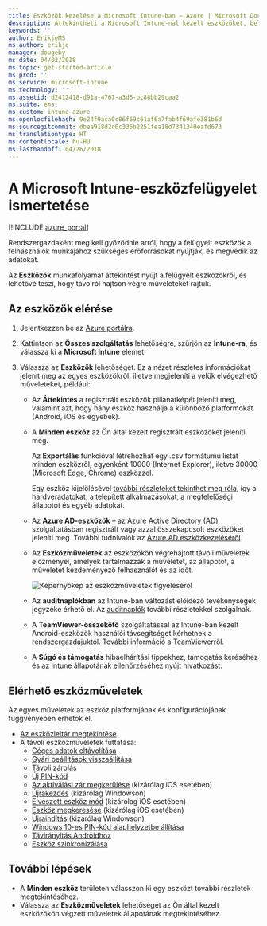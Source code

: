 ```yaml
---
title: Eszközök kezelése a Microsoft Intune-ban – Azure | Microsoft Docs
description: Áttekintheti a Microsoft Intune-nal kezelt eszközöket, beleértve az eszközlisták csv formátumban való exportálását, megtekintheti az Azure Active Directoryhoz csatlakoztatott eszközöket, áttekintheti az eszköz műveleteinek változásnaplóját, a TeamViewer-összekötővel engedélyezheti a rendszergazdáknak az Android-eszközök távoli hibaelhárítását, és megtekintheti az eszközökön futtatható összes műveletet.
keywords: ''
author: ErikjeMS
ms.author: erikje
manager: dougeby
ms.date: 04/02/2018
ms.topic: get-started-article
ms.prod: ''
ms.service: microsoft-intune
ms.technology: ''
ms.assetid: d2412418-d91a-4767-a3d6-bc88bb29caa2
ms.suite: ems
ms.custom: intune-azure
ms.openlocfilehash: 9e24f9aca0c06f69c61af6a7fab4f69afe381b6d
ms.sourcegitcommit: dbea918d2c0c335b2251fea18d7341340eafd673
ms.translationtype: HT
ms.contentlocale: hu-HU
ms.lasthandoff: 04/26/2018
---
```

# <a name="what-is-microsoft-intune-device-management"></a>A Microsoft Intune-eszközfelügyelet ismertetése

[!INCLUDE [azure_portal](./includes/azure_portal.md)]

Rendszergazdaként meg kell győződnie arról, hogy a felügyelt eszközök a felhasználók munkájához szükséges erőforrásokat nyújtják, és megvédik az adatokat.

Az **Eszközök** munkafolyamat áttekintést nyújt a felügyelt eszközökről, és lehetővé teszi, hogy távolról hajtson végre műveleteket rajtuk.

## <a name="get-to-your-devices"></a>Az eszközök elérése

1. Jelentkezzen be az [Azure portálra](https://portal.azure.com).
2. Kattintson az **Összes szolgáltatás** lehetőségre, szűrjön az **Intune-ra**, és válassza ki a **Microsoft Intune** elemet.
3. Válassza az **Eszközök** lehetőséget. Ez a nézet részletes információkat jelenít meg az egyes eszközökről, illetve megjeleníti a velük elvégezhető műveleteket, például:

   - Az **Áttekintés** a regisztrált eszközök pillanatképét jeleníti meg, valamint azt, hogy hány eszköz használja a különböző platformokat (Android, iOS és egyebek).
   - A **Minden eszköz** az Ön által kezelt regisztrált eszközöket jeleníti meg.

     Az **Exportálás** funkcióval létrehozhat egy .csv formátumú listát minden eszközről, egyenként 10000 (Internet Explorer), iletve 30000 (Microsoft Edge, Chrome) eszközzel.

     Egy eszköz kijelölésével [további részleteket tekinthet meg róla](device-inventory.md), így a hardveradatokat, a telepített alkalmazásokat, a megfelelőségi állapotot és egyéb adatokat.

   - Az **Azure AD-eszközök** – az Azure Active Directory (AD) szolgáltatásban regisztrált vagy azzal összekapcsolt eszközöket jeleníti meg. További tudnivalók az [Azure AD eszközkezeléséről](https://docs.microsoft.com/azure/active-directory/device-management-introduction).
   - Az **Eszközműveletek** az eszközökön végrehajtott távoli műveletek előzményei, amelyek tartalmazzák a műveletet, az állapotot, a műveletet kezdeményező felhasználót és az időt.

     ![Képernyőkép az eszközműveletek figyeléséről](./media/monitor-device-actions.png)

   - Az **auditnaplókban** az Intune-ban változást előidéző tevékenységek jegyzéke érhető el. Az [auditnaplók](monitor-audit-logs.md) további részletekkel szolgálnak.
   - A **TeamViewer-összekötő** szolgáltatással az Intune-ban kezelt Android-eszközök használói távsegítséget kérhetnek a rendszergazdájuktól. További információ a [TeamViewerről](device-profile-android-teamviewer.md).
   - A **Súgó és támogatás** hibaelhárítási tippekhez, támogatás kéréséhez és az Intune állapotának ellenőrzéséhez nyújt hivatkozást.

## <a name="available-device-actions"></a>Elérhető eszközműveletek
Az egyes műveletek az eszköz platformjának és konfigurációjának függvényében érhetők el.

- [Az eszközleltár megtekintése](device-inventory.md)
- A távoli eszközműveletek futtatása:
    - [Céges adatok eltávolítása](devices-wipe.md#remove-company-data)
    - [Gyári beállítások visszaállítása](devices-wipe.md#factory-reset)
    - [Távoli zárolás](device-remote-lock.md)
    - [Új PIN-kód](device-passcode-reset.md)
    - [Az aktiválási zár megkerülése](device-activation-lock-bypass.md) (kizárólag iOS esetében)
    - [Újrakezdés](device-fresh-start.md) (kizárólag Windowson)
    - [Elveszett eszköz mód](device-lost-mode.md) (kizárólag iOS esetében)
    - [Eszköz megkeresése](device-locate.md) (kizárólag iOS esetében)
    - [Újraindítás](device-restart.md) (kizárólag Windowson)
    - [Windows 10-es PIN-kód alaphelyzetbe állítása](device-windows-pin-reset.md)
    - [Távirányítás Androidhoz](device-profile-android-teamviewer.md)
    - [Eszköz szinkronizálása](device-sync.md)

## <a name="next-steps"></a>További lépések

- A **Minden eszköz** területen válasszon ki egy eszközt további részletek megtekintéséhez.
- Válassza az **Eszközműveletek** lehetőséget az Ön által kezelt eszközökön végzett műveletek állapotának megtekintéséhez.
